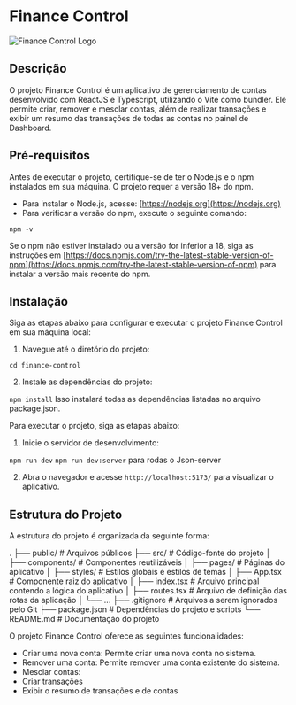 # Finance Control

![Finance Control Logo](/path/to/logo.png)

## Descrição

O projeto Finance Control é um aplicativo de gerenciamento de contas desenvolvido com ReactJS e Typescript, utilizando o Vite como bundler. Ele permite criar, remover e mesclar contas, além de realizar transações e exibir um resumo das transações de todas as contas no painel de Dashboard.

## Pré-requisitos

Antes de executar o projeto, certifique-se de ter o Node.js e o npm instalados em sua máquina. O projeto requer a versão 18+ do npm.

- Para instalar o Node.js, acesse: [https://nodejs.org](https://nodejs.org)
- Para verificar a versão do npm, execute o seguinte comando:

`npm -v`

Se o npm não estiver instalado ou a versão for inferior a 18, siga as instruções em [https://docs.npmjs.com/try-the-latest-stable-version-of-npm](https://docs.npmjs.com/try-the-latest-stable-version-of-npm) para instalar a versão mais recente do npm.

## Instalação

Siga as etapas abaixo para configurar e executar o projeto Finance Control em sua máquina local:

1. Navegue até o diretório do projeto:

`cd finance-control`

2. Instale as dependências do projeto:

`npm install` Isso instalará todas as dependências listadas no arquivo package.json.

Para executar o projeto, siga as etapas abaixo:

1. Inicie o servidor de desenvolvimento:

`npm run dev`
`npm run dev:server` para rodas o Json-server

2. Abra o navegador e acesse `http://localhost:5173/` para visualizar o aplicativo.

## Estrutura do Projeto

A estrutura do projeto é organizada da seguinte forma:

.
├── public/ # Arquivos públicos
├── src/ # Código-fonte do projeto
│ ├── components/ # Componentes reutilizáveis
│ ├── pages/ # Páginas do aplicativo
│ ├── styles/ # Estilos globais e estilos de temas
│ ├── App.tsx # Componente raiz do aplicativo
│ ├── index.tsx # Arquivo principal contendo a lógica do aplicativo
│ ├── routes.tsx # Arquivo de definição das rotas da aplicação
│ └── ...
├── .gitignore # Arquivos a serem ignorados pelo Git
├── package.json # Dependências do projeto e scripts
└── README.md # Documentação do projeto

O projeto Finance Control oferece as seguintes funcionalidades:

- Criar uma nova conta: Permite criar uma nova conta no sistema.
- Remover uma conta: Permite remover uma conta existente do sistema.
- Mesclar contas:
- Criar transações
- Exibir o resumo de transações e de contas
